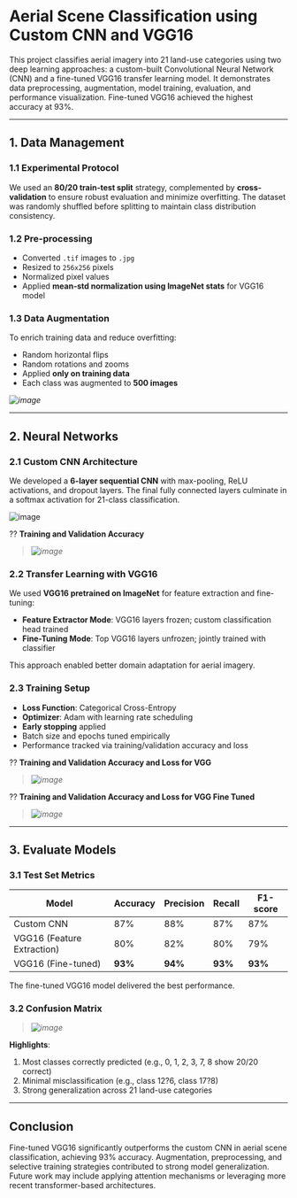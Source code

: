 # Aerial Scene Classification using Custom CNN and VGG16

This project classifies aerial imagery into 21 land-use categories using two deep learning approaches: a custom-built Convolutional Neural Network (CNN) and a fine-tuned VGG16 transfer learning model. It demonstrates data preprocessing, augmentation, model training, evaluation, and performance visualization. Fine-tuned VGG16 achieved the highest accuracy at 93%.

---

## 1. Data Management

### 1.1 Experimental Protocol
We used an **80/20 train-test split** strategy, complemented by **cross-validation** to ensure robust evaluation and minimize overfitting. The dataset was randomly shuffled before splitting to maintain class distribution consistency.

### 1.2 Pre-processing
- Converted `.tif` images to `.jpg`
- Resized to `256x256` pixels
- Normalized pixel values
- Applied **mean-std normalization using ImageNet stats** for VGG16 model

### 1.3 Data Augmentation
To enrich training data and reduce overfitting:
- Random horizontal flips
- Random rotations and zooms
- Applied **only on training data**
- Each class was augmented to **500 images**

*![image](https://github.com/user-attachments/assets/c9474e9e-9c66-4947-b2f8-800bfab84b59)*

---

## 2. Neural Networks

### 2.1 Custom CNN Architecture

We developed a **6-layer sequential CNN** with max-pooling, ReLU activations, and dropout layers. The final fully connected layers culminate in a softmax activation for 21-class classification.

![image](https://github.com/user-attachments/assets/fe793361-df3d-4557-92d0-d1e26a9e03f6)


?? **Training and Validation Accuracy**
> *![image](https://github.com/user-attachments/assets/e9da9d37-26ad-4998-8821-4cf9fdc34645)*  


### 2.2 Transfer Learning with VGG16

We used **VGG16 pretrained on ImageNet** for feature extraction and fine-tuning:
- **Feature Extractor Mode**: VGG16 layers frozen; custom classification head trained
- **Fine-Tuning Mode**: Top VGG16 layers unfrozen; jointly trained with classifier

This approach enabled better domain adaptation for aerial imagery.

### 2.3 Training Setup

- **Loss Function**: Categorical Cross-Entropy
- **Optimizer**: Adam with learning rate scheduling
- **Early stopping** applied
- Batch size and epochs tuned empirically
- Performance tracked via training/validation accuracy and loss

?? **Training and Validation Accuracy and Loss for VGG**
> *![image](https://github.com/user-attachments/assets/d0fd8300-3155-48c0-b00f-825711f5d52e)*

?? **Training and Validation Accuracy and Loss for VGG Fine Tuned**
> *![image](https://github.com/user-attachments/assets/88a6f9c1-9da5-49ed-985c-358c3646e35a)*  

---

## 3. Evaluate Models

### 3.1 Test Set Metrics

| Model                    | Accuracy | Precision | Recall | F1-score |
|--------------------------|----------|-----------|--------|----------|
| Custom CNN               | 87%      | 88%       | 87%    | 87%      |
| VGG16 (Feature Extraction) | 80%    | 82%       | 80%    | 79%      |
| VGG16 (Fine-tuned)       | **93%**  | **94%**   | **93%**| **93%**  |

The fine-tuned VGG16 model delivered the best performance.

### 3.2 Confusion Matrix

> *![image](https://github.com/user-attachments/assets/249913d4-050a-48cc-b850-bd3851550997)*  

**Highlights**:
1. Most classes correctly predicted (e.g., 0, 1, 2, 3, 7, 8 show 20/20 correct)
2. Minimal misclassification (e.g., class 12?6, class 17?8)
3. Strong generalization across 21 land-use categories

---

## Conclusion

Fine-tuned VGG16 significantly outperforms the custom CNN in aerial scene classification, achieving 93% accuracy. Augmentation, preprocessing, and selective training strategies contributed to strong model generalization. Future work may include applying attention mechanisms or leveraging more recent transformer-based architectures.
